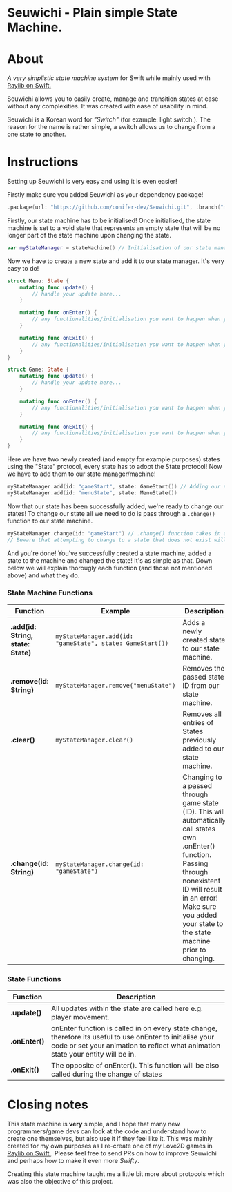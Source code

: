 # Seuwichi - Plain simple State Machine.

# About
*A very simplistic state machine system* for Swift while mainly used with [Raylib on Swift.](https://github.com/STREGAsGate/Raylib)

Seuwichi allows you to easily create, manage and transition states at ease without any complexities. It was created with ease of usability in mind.

Seuwichi is a Korean word for *"Switch"* (for example: light switch.). The reason for the name is rather simple, a switch allows us to change from a one state to another.

Instructions
=====
Setting up Seuwichi is very easy and using it is even easier!

Firstly make sure you added Seuwichi as your dependency package!

```swift
.package(url: "https://github.com/conifer-dev/Seuwichi.git", .branch("main"))
```

Firstly, our state machine has to be initialised! Once initialised, the state machine is set to a void state that represents an empty state that will be no longer part of the state machine upon changing the state.

```swift
var myStateManager = stateMachine() // Initialisation of our state manager
```

Now we have to create a new state and add it to our state manager. It's very easy to do!
```swift
struct Menu: State {
    mutating func update() { 
        // handle your update here... 
    }

    mutating func onEnter() {
        // any functionalities/initialisation you want to happen when you enter/switch to the state...
    }

    mutating func onExit() {
        // any functionalities/initialisation you want to happen when you exit/switch from the state...
    }
}

struct Game: State {
    mutating func update() { 
        // handle your update here... 
    }

    mutating func onEnter() {
        // any functionalities/initialisation you want to happen when you enter/switch to the state...
    }

    mutating func onExit() {
        // any functionalities/initialisation you want to happen when you exit/switch from the state...
    }
}
```
Here we have two newly created (and empty for example purposes) states using the "State" protocol, every state has to adopt the State protocol! Now we have to add them to our state manager/machine!

```swift
myStateManager.add(id: "gameStart", state: GameStart()) // Adding our newly created state to our state machine/manager. All states are stored within a dictionary.
myStateManager.add(id: "menuState", state: MenuState())
```
Now that our state has been successfully added, we're ready to change our states! To change our state all we need to do is pass through a `.change()` function to our state machine.

```swift
myStateManager.change(id: "gameStart") // .change() function takes in a single parameter "id" that looks into our dictionary of states previously added.
// Beware that attempting to change to a state that does not exist will result in an error!
```
And you're done! You've successfully created a state machine, added a state to the machine and changed the state! It's as simple as that.
Down below we will explain thorougly each function (and those not mentioned above) and what they do.

### State Machine Functions

| Function    | Example               | Description                                                                                                                                                                               |
| ----------|-----------------------|-------------------------------------------------------------------------------------------------------------------------------------------------------------------------------------------|
| __.add(id: String, state: State)__ | `myStateManager.add(id: "gameState", state: GameStart())`  | Adds a newly created state to our state machine.
| __.remove(id: String)__ | `myStateManager.remove("menuState")`   | Removes the passed state ID from our state machine.  |
| __.clear()__   | `myStateManager.clear()` | Removes all entries of States previously added to our state machine.                                              |
| __.change(id: String)__ | `myStateManager.change(id: "gameState")`  | Changing to a passed through game state (ID). This will automatically call states own .onEnter() function. Passing through nonexistent ID will result in an error! Make sure you added your state to the state machine prior to changing.| 

### State Functions

| Function | Description |
|---|---|
| __.update()__ | All updates within the state are called here e.g. player movement. |
| __.onEnter()__ | onEnter function is called in on every state change, therefore its useful to use onEnter to initialise your code or set your animation to reflect what animation state your entity will be in. |
| __.onExit()__ | The opposite of onEnter(). This function will be also called during the change of states |

Closing notes
=====
This state machine is **very** simple, and I hope that many new programmers/game devs can look at the code and understand how to create one themselves, but also use it if they feel like it. This was mainly created for my own purposes as I re-create one of my Love2D games in [Raylib on Swift.](https://github.com/STREGAsGate/Raylib). Please feel free to send PRs on how to improve Seuwichi and perhaps how to make it even more *Swifty*.

Creating this state machine taught me a little bit more about protocols which was also the objective of this project.